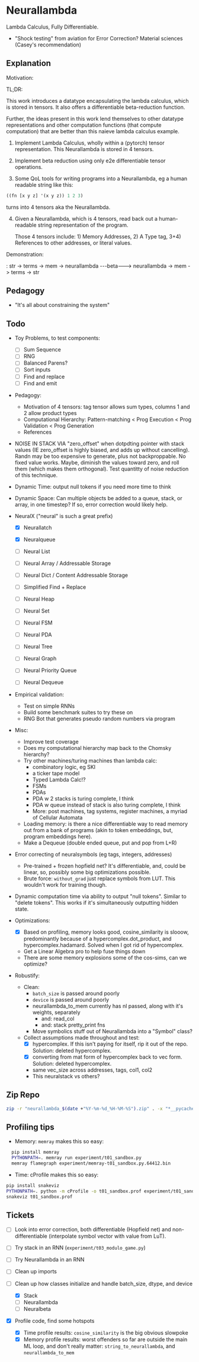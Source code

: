 # Neurallambda

Lambda Calculus, Fully Differentiable.

* "Shock testing" from aviation for Error Correction? Material sciences (Casey's recommendation)


## Explanation

Motivation:

<TODO>

TL;DR:

This work introduces a datatype encapsulating the lambda calculus, which is
stored in tensors. It also offers a differentiable beta-reduction function.

Further, the ideas present in this work lend themselves to other datatype
representations and other computation functions (that compute computation) that
are better than this naieve lambda calculus example.

1. Implement Lambda Calculus, wholly within a (pytorch) tensor
   representation. This Neurallambda is stored in 4 tensors.

2. Implement beta reduction using only e2e differentiable tensor operations.

3. Some QoL tools for writing programs into a Neurallambda, eg a human readable
   string like this:

```lisp
((fn [x y z] '(x y z)) 1 2 3)
```

turns into 4 tensors aka the Neurallambda.

4. Given a Neurallambda, which is 4 tensors, read back out a human-readable
   string representation of the program.

   Those 4 tensors include: 1) Memory Addresses, 2) A Type tag, 3+4) References
   to other addresses, or literal values.

Demonstration:

<TODO> : str -> terms -> mem -> neurallambda ---beta---> neurallambda -> mem -> terms -> str

## Pedagogy

- "It's all about constraining the system"


## Todo


* Toy Problems, to test components:
  * [ ] Sum Sequence
  * [ ] RNG
  * [ ] Balanced Parens?
  * [ ] Sort inputs
  * [ ] Find and replace
  * [ ] Find and emit

* Pedagogy:
  * Motivation of 4 tensors: tag tensor allows sum types, columns 1 and 2 allow product types
  * Computational Hierarchy: Pattern-matching < Prog Execution < Prog Validation < Prog Generation
  * References

* NOISE IN STACK VIA "zero_offset" when dotpdting pointer with stack values (IE zero_offset is highly biased, and adds up without cancelling). Randn may be too expensive to generate, plus not backproppable. No fixed value works. Maybe, diminish the values toward zero, and roll them (which makes them orthogonal). Test quantitty of noise reduction of this technique.

* Dynamic Time: output null tokens if you need more time to think
* Dynamic Space: Can multiple objects be added to a queue, stack, or array, in one timestep? If so, error correction would likely help.

* NeuralX ("neural" is such a great prefix)
  * [X] Neurallatch
  * [X] Neuralqueue
  * [ ] Neural List
  * [ ] Neural Array / Addressable Storage
  * [ ] Neural Dict / Content Addressable Storage
  * [ ] Simplified Find + Replace
  * [ ] Neural Heap
  * [ ] Neural Set
  * [ ] Neural FSM
  * [ ] Neural PDA
  * [ ] Neural Tree
  * [ ] Neural Graph
  * [ ] Neural Priority Queue
  * [ ] Neural Dequeue


* Empirical validation:
  * Test on simple RNNs
  * Build some benchmark suites to try these on
  * RNG Bot that generates pseudo random numbers via program


* Misc:
  * Improve test coverage
  * Does my computational hierarchy map back to the Chomsky hierarchy?
  * Try other machines/turing machines than lambda calc:
    * combinatory logic, eg SKI
    * a ticker tape model
    * Typed Lambda Calc!?
    * FSMs
    * PDAs
    * PDA w 2 stacks is turing complete, I think
    * PDA w queue instead of stack is also turing complete, I think
    * More: post machines, tag systems, register machines, a myriad of Cellular Automata
  * Loading memory: is there a nice differentiable way to read memory out from a bank of programs (akin to token embeddings, but, program embeddings here).
  * Make a Dequeue (double ended queue, put and pop from L+R)

* Error correcting of neuralsymbols (eg tags, integers, addresses)
  * Pre-trained + frozen hopfield net? It's differentiable, and, could be linear, so, possibly some big optimizations possible.
  * Brute force: `without_grad` just replace symbols from LUT. This wouldn't work for training though.

* Dynamic computation time via ability to output "null tokens". Similar to
  "delete tokens". This works if it's simultaneously outputting hidden state.

* Optimizations:
  * [X] Based on profiling, memory looks good, cosine_similarity is slooow, predominantly because of a hypercomplex.dot_product, and hypercomplex.hadamard. Solved when I got rid of hypercomplex.
  * Get a Linear Algebra pro to help fuse things down
  * There are some memory explosions some of the cos-sims, can we optimize?

* Robustify:
  * Clean:
    * `batch_size` is passed around poorly
    * `device` is passed around poorly
    * neurallambda_to_mem currently has nl passed, along with it's weights, separately
      * and: read_col
      * and: stack pretty_print fns
    * Move symbolics stuff out of Neurallambda into a "Symbol" class?
  * Collect assumptions made throughout and test:
    * [X] hypercomplex. If this isn't paying for itself, rip it out of the repo. Solution: deleted hypercomplex.
    * [X] converting from mat form of hypercomplex back to vec form. Solution: deleted hypercomplex.
    * same vec_size across addresses, tags, col1, col2
    * This neuralstack vs others?


## Zip Repo

```sh
zip -r "neurallambda_$(date +"%Y-%m-%d_%H-%M-%S").zip" . -x "*__pycache__*" -x ".pytest_cache/*" -x ".env/*" -x ".git/*" -x "neurallambda*.zip" -x "*.html" -x "*.bin"
```

## Profiling tips

* Memory: `memray` makes this so easy:

```sh
  pip install memray
  PYTHONPATH=. memray run experiment/t01_sandbox.py
  memray flamegraph experiment/memray-t01_sandbox.py.64412.bin
```

* Time: cProfile makes this so easy:

```sh
pip install snakeviz
PYTHONPATH=. python -m cProfile -o t01_sandbox.prof experiment/t01_sandbox.py
snakeviz t01_sandbox.prof
```


## Tickets

- [ ] Look into error correction, both differentiable (Hopfield net) and
      non-differentiable (interpolate symbol vector with value from LuT).

- [ ] Try stack in an RNN (`experiment/t03_modulo_game.py`)

- [ ] Try Neurallambda in an RNN

- [ ] Clean up imports

- [ ] Clean up how classes initialize and handle batch_size, dtype, and device
  - [X] Stack
  - [ ] Neurallambda
  - [ ] Neuralbeta

- [X] Profile code, find some hotspots
  - [X] Time profile results: `cosine_similarity` is the big obvious slowpoke
  - [X] Memory profile results: worst offenders so far are outside the main ML
        loop, and don't really matter: `string_to_neurallambda`, and `neurallambda_to_mem`
